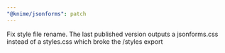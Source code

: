```yaml
---
"@knime/jsonforms": patch
---
```


Fix style file rename. The last published version outputs a jsonforms.css instead of a styles.css which broke the /styles export
